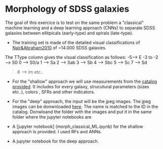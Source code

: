 # Morphology of SDSS galaxies

The goal of this exercice is to test on the same problem a "classical" machine learning and a deep learning approach (CNNs) to separate SDSS galaxies between ellitpicals (early-type) and spirals (late-type). 
- The training set is made of the detailed visual classifications of [Nair&Abraham2010](http://adsabs.harvard.edu/abs/2010ApJS..186..427N) of ~14.000 SDSS galaxies. 

The TType column gives the visual classification as follows:
-5--> E
-3 to -2 --> S0
0 --> S0/a
1 --> Sa
2 --> Sab
3 --> Sb
4 --> Sbc
5 --> Sc
7 --> Sd
> 8 --> Im etc..

- For the "shallow" approach we will use measurements from the [catalog provided](https://github.com/mhuertascompany/deeplearning4astronomy/blob/master/morphology/Nair_Abraham_cat.fit). It includes for every galaxy, strucutural parameters (sizes etc..), colors , SFRs and other indicators.

- For the "deep" approach, the input will be the jpeg images. The jpeg images can be donwnloaded [here](https://drive.google.com/drive/folders/1ufj6ATroZ3emBbSQfQhcL_6W87EPgTaS?usp=sharing). The name is  matched to the ID in the catalog. Donwloand the folder with the images and put it in the same folder where the jupyter notebooks are

- A [jupyter notebook] (morph_classical_ML.ipynb) for the shallow approach is provided. I used RFs and ANNs.

- A jupyter notebook for the deep approach.

